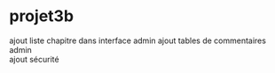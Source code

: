 # projet3b
ajout liste chapitre dans interface admin
ajout tables de commentaires admin<br/>
ajout sécurité
